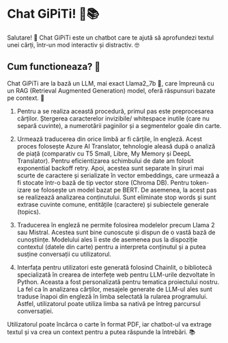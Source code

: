 # Chat GiPiTi! 🤖📚

Salutare! 👋 Chat GiPiTi este un chatbot care te ajută să aprofundezi textul unei cărți, într-un mod interactiv și distractiv. 🤓

## Cum functioneaza? 🤔

Chat GiPiTi are la bază un LLM, mai exact Llama2_7b 🦙, care împreună cu un RAG (Retrieval Augmented Generation) model, oferă răspunsuri bazate pe context. 🤖

1. Pentru a se realiza această procedură, primul pas este preprocesarea cărților. Ștergerea caracterelor invizibile/ whitespace inutile (care nu separă cuvinte), a numerotării paginilor și a segmentelor goale din carte.

2. Urmează traducerea din orice limbă ar fi cărțile, în engleză. Acest proces folosește Azure AI Translator, tehnologie aleasă după o analiză de piață (comparativ cu T5 Small, Libre, My Memory și DeepL Translator). Pentru eficientizarea schimbului de date am folosit exponential backoff retry. Apoi, acestea sunt separate în șiruri mai scurte de caractere și serializate în vector embeddings, care urmează a fi stocate într-o bază de tip vector store (Chroma DB). Pentru token-izare se folosește un model bazat pe BERT.
De asemenea, la acest pas se realizează analizarea conținutului. Sunt eliminate stop words și sunt extrase cuvinte comune, entitățile (caractere) și subiectele generale (topics).

3. Traducerea în engleză ne permite folosirea modelelor precum Llama 2 sau Mistral. Acestea sunt bine cunoscute și dispun de o vastă bază de cunoștiințe. Modelului ales îi este de asemenea pus la dispoziție contextul (datele din carte) pentru a interpreta conținutul și a putea susține conversații cu utilizatorul.

4. Interfața pentru utilizatori este generată folosind Chainlit, o bibliotecă specializată în crearea de interfețe web pentru LLM-urile dezvoltate în Python. Aceasta a fost personalizată pentru tematica proiectului nostru. La fel ca în analizarea cărților, mesajele generate de LLM-ul ales sunt traduse înapoi din engleză în limba selectată la rularea programului. Astfel, utilizatorul poate utiliza limba sa nativă pe întreg parcursul conversației.

Utilizatorul poate încărca o carte în format PDF, iar chatbot-ul va extrage textul și va crea un context pentru a putea răspunde la întrebări. 📚